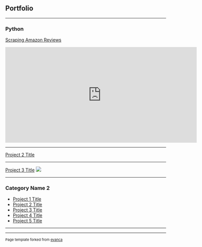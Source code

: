 ## Portfolio

---

### Python 


[Scraping Amazon Reviews](/sample_page)
<iframe width="600" height="300" src="https://datastudio.google.com/embed/reporting/f5e59ce6-0834-40f1-9600-b3470c85dd7d/page/1M" frameborder="0" style="border:0" allowfullscreen></iframe>

---
[Project 2 Title](/pdf/sample_presentation.pdf)


---
[Project 3 Title](http://example.com/)
<img src="images/dummy_thumbnail.jpg?raw=true"/>

---

### Category Name 2

- [Project 1 Title](http://example.com/)
- [Project 2 Title](http://example.com/)
- [Project 3 Title](http://example.com/)
- [Project 4 Title](http://example.com/)
- [Project 5 Title](http://example.com/)

---




---
<p style="font-size:11px">Page template forked from <a href="https://github.com/evanca/quick-portfolio">evanca</a></p>
<!-- Remove above link if you don't want to attibute -->
